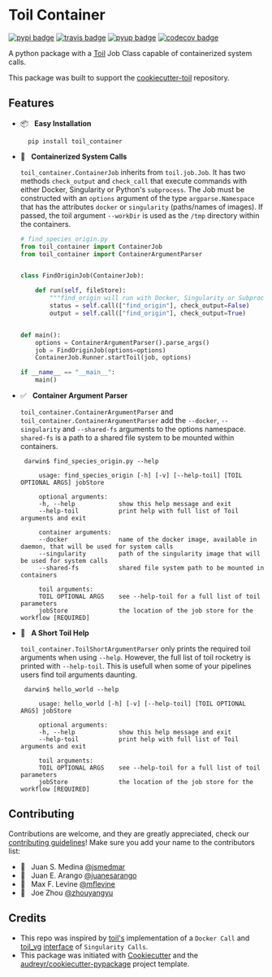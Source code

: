 # Toil Container

[![pypi badge][pypi_badge]][pypi_base]
[![travis badge][travis_badge]][travis_base]
[![pyup badge][pyup_badge]][pyup_base]
[![codecov badge][codecov_badge]][codecov_base]

A python package with a [Toil] Job Class capable of containerized system calls.

This package was built to support the [cookiecutter-toil] repository.

## Features

* 📦 &nbsp; **Easy Installation**

        pip install toil_container

* 🐳  &nbsp; **Containerized System Calls**

    `toil_container.ContainerJob` inherits from `toil.job.Job`. It has two methods `check_output` and `check_call` that execute commands with either Docker, Singularity or Python's `subprocess`. The Job must be constructed with an `options` argument of the type `argparse.Namespace` that has the attributes `docker` or `singularity` (paths/names of images). If passed, the toil argument `--workDir` is  used as the `/tmp` directory within the containers.

    ```python
    # find_species_origin.py
    from toil_container import ContainerJob
    from toil_container import ContainerArgumentParser


    class FindOriginJob(ContainerJob):

        def run(self, fileStore):
            """find_origin will run with Docker, Singularity or Subprocess."""
            status = self.call(["find_origin"], check_output=False)
            output = self.call(["find_origin"], check_output=True)


    def main():
        options = ContainerArgumentParser().parse_args()
        job = FindOriginJob(options=options)
        ContainerJob.Runner.startToil(job, options)

    if __name__ == "__main__":
        main()
    ```

* ✅ &nbsp; **Container Argument Parser**

    `toil_container.ContainerArgumentParser` and `toil_container.ContainerArgumentParser` add the `--docker`, `--singularity` and `--shared-fs` arguments to the options namespace. `shared-fs` is a path to a shared file system to be mounted within containers.

       darwin$ find_species_origin.py --help

           usage: find_species_origin [-h] [-v] [--help-toil] [TOIL OPTIONAL ARGS] jobStore

           optional arguments:
           -h, --help            show this help message and exit
           --help-toil           print help with full list of Toil arguments and exit

           container arguments:
           --docker              name of the docker image, available in daemon, that will be used for system calls
           --singularity         path of the singularity image that will be used for system calls
           --shared-fs           shared file system path to be mounted in containers

           toil arguments:
           TOIL OPTIONAL ARGS    see --help-toil for a full list of toil parameters
           jobStore              the location of the job store for the workflow [REQUIRED]

* 📘 &nbsp; **A Short Toil Help**

    `toil_container.ToilShortArgumentParser` only prints the required toil arguments when using `--help`. However, the full list of toil rocketry is printed with `--help-toil`. This is usefull when some of your pipelines users find toil arguments daunting.

       darwin$ hello_world --help

           usage: hello_world [-h] [-v] [--help-toil] [TOIL OPTIONAL ARGS] jobStore

           optional arguments:
           -h, --help            show this help message and exit
           --help-toil           print help with full list of Toil arguments and exit

           toil arguments:
           TOIL OPTIONAL ARGS    see --help-toil for a full list of toil parameters
           jobStore              the location of the job store for the workflow [REQUIRED]

## Contributing

Contributions are welcome, and they are greatly appreciated, check our [contributing guidelines](CONTROBUTING.md)! Make sure you add your name to the contributors list:

* 🐋 &nbsp; Juan S. Medina [@jsmedmar](https://github.com/jsmedmar)
* 🐴 &nbsp; Juan E. Arango [@juanesarango](https://github.com/juanesarango)
* 🐒 &nbsp; Max F. Levine [@mflevine](https://github.com/mflevine)
* 🐼 &nbsp; Joe Zhou [@zhouyangyu](https://github.com/zhouyangyu)

## Credits

* This repo was inspired by [toil's][toil_docker] implementation of a `Docker Call` and [toil_vg] [interface][singularity_pr] of `Singularity Calls`.
* This package was initiated with [Cookiecutter] and the [audreyr/cookiecutter-pypackage] project template.

<!-- References -->
[toil_docker]: https://github.com/BD2KGenomics/toil/blob/master/src/toil/lib/docker.py
[toil_vg]: https://github.com/vgteam/toil-vg
[singularity_pr]: https://github.com/BD2KGenomics/toil/pull/1805
[Cookiecutter]: https://github.com/audreyr/cookiecutter
[audreyr/cookiecutter-pypackage]: https://github.com/audreyr/cookiecutter-pypackage
[toil]: http://toil.readthedocs.io/
[cookiecutter-toil]: https://github.com/leukgen/cookiecutter-toil

<!-- Badges -->
[codecov_badge]: https://codecov.io/gh/leukgen/toil_container/branch/master/graph/badge.svg
[codecov_base]: https://codecov.io/gh/leukgen/toil_container
[pypi_badge]: https://img.shields.io/pypi/v/toil_container.svg
[pypi_base]: https://pypi.python.org/pypi/toil_container
[pyup_badge]: https://pyup.io/repos/github/leukgen/toil_container/shield.svg
[pyup_base]: https://pyup.io/repos/github/leukgen/toil_container/
[travis_badge]: https://img.shields.io/travis/leukgen/toil_container.svg
[travis_base]: https://travis-ci.org/leukgen/toil_container

